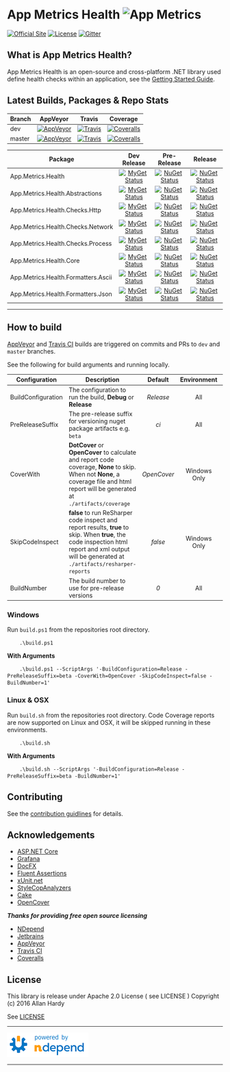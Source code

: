 # App Metrics Health <img src="https://avatars0.githubusercontent.com/u/29864085?v=4&s=200" alt="App Metrics" width="50px"/> 
[![Official Site](https://img.shields.io/badge/site-appmetrics-blue.svg?style=flat-square)](http://app-metrics.io/getting-started/intro.html) [![License](https://img.shields.io/badge/License-Apache%202.0-blue.svg?style=flat-square)](https://opensource.org/licenses/Apache-2.0) [![Gitter](https://badges.gitter.im/Join%20Chat.svg)](https://gitter.im/app-metrics/Lobby?utm_source=badge&utm_medium=badge&utm_campaign=pr-badge&utm_content=badge)

## What is App Metrics Health?

App Metrics Health is an open-source and cross-platform .NET library used define health checks within an application, see the [Getting Started Guide](https://www.app-metrics.io/health-checks/).

## Latest Builds, Packages & Repo Stats

|Branch|AppVeyor|Travis|Coverage|
|------|:--------:|:--------:|:--------:|
|dev|[![AppVeyor](https://img.shields.io/appveyor/ci/alhardy/health/dev.svg?style=flat-square&label=appveyor%20build)](https://ci.appveyor.com/project/alhardy/health/branch/dev)|[![Travis](https://img.shields.io/travis/alhardy/health/dev.svg?style=flat-square&label=travis%20build)](https://travis-ci.org/alhardy/health)|[![Coveralls](https://img.shields.io/coveralls/AppMetrics/Health/dev.svg?style=flat-square)](https://coveralls.io/github/AppMetrics/Health?branch=dev)
|master|[![AppVeyor](https://img.shields.io/appveyor/ci/alhardy/health/master.svg?style=flat-square&label=appveyor%20build)](https://ci.appveyor.com/project/alhardy/health/branch/master)| [![Travis](https://img.shields.io/travis/alhardy/health/master.svg?style=flat-square&label=travis%20build)](https://travis-ci.org/alhardy/health)| [![Coveralls](https://img.shields.io/coveralls/AppMetrics/Health/master.svg?style=flat-square)](https://coveralls.io/github/AppMetrics/Health?branch=master)|

|Package|Dev Release|Pre-Release|Release|
|------|:--------:|:--------:|:--------:|
|App.Metrics.Health|[![MyGet Status](https://img.shields.io/myget/appmetrics/v/App.Metrics.Health.svg?style=flat-square)](https://www.myget.org/feed/appmetrics/package/nuget/App.Metrics.Health)|[![NuGet Status](https://img.shields.io/nuget/vpre/App.Metrics.Health.svg?style=flat-square)](https://www.nuget.org/packages/App.Metrics.Health/)|[![NuGet Status](https://img.shields.io/nuget/v/App.Metrics.Health.svg?style=flat-square)](https://www.nuget.org/packages/App.Metrics.Health/)
|App.Metrics.Health.Abstractions|[![MyGet Status](https://img.shields.io/myget/appmetrics/v/App.Metrics.Health.Abstractions.svg?style=flat-square0)](https://www.myget.org/feed/appmetrics/package/nuget/App.Metrics.Health.Abstractions)|[![NuGet Status](https://img.shields.io/nuget/vpre/App.Metrics.Health.Abstractions.svg?style=flat-square)](https://www.nuget.org/packages/App.Metrics.Health.Abstractions/)|[![NuGet Status](https://img.shields.io/nuget/v/App.Metrics.Health.Abstractions.svg?style=flat-square)](https://www.nuget.org/packages/App.Metrics.Health.Abstractions/)
|App.Metrics.Health.Checks.Http|[![MyGet Status](https://img.shields.io/myget/appmetrics/v/App.Metrics.Health.Checks.Http.svg?style=flat-square0)](https://www.myget.org/feed/appmetrics/package/nuget/App.Metrics.Health.Checks.Http)|[![NuGet Status](https://img.shields.io/nuget/vpre/App.Metrics.Health.Checks.Http.svg?style=flat-square)](https://www.nuget.org/packages/App.Metrics.Health.Checks.Http/)|[![NuGet Status](https://img.shields.io/nuget/v/App.Metrics.Health.Checks.Http.svg?style=flat-square)](https://www.nuget.org/packages/App.Metrics.Health.Checks.Http/)
|App.Metrics.Health.Checks.Network|[![MyGet Status](https://img.shields.io/myget/appmetrics/v/App.Metrics.Health.Checks.Network.svg?style=flat-square0)](https://www.myget.org/feed/appmetrics/package/nuget/App.Metrics.Health.Checks.Network)|[![NuGet Status](https://img.shields.io/nuget/vpre/App.Metrics.Health.Checks.Network.svg?style=flat-square)](https://www.nuget.org/packages/App.Metrics.Health.Checks.Network/)|[![NuGet Status](https://img.shields.io/nuget/v/App.Metrics.Health.Checks.Network.svg?style=flat-square)](https://www.nuget.org/packages/App.Metrics.Health.Checks.Network/)
|App.Metrics.Health.Checks.Process|[![MyGet Status](https://img.shields.io/myget/appmetrics/v/App.Metrics.Health.Checks.Process.svg?style=flat-square0)](https://www.myget.org/feed/appmetrics/package/nuget/App.Metrics.Health.Checks.Process)|[![NuGet Status](https://img.shields.io/nuget/vpre/App.Metrics.Health.Checks.Process.svg?style=flat-square)](https://www.nuget.org/packages/App.Metrics.Health.Checks.Process/)|[![NuGet Status](https://img.shields.io/nuget/v/App.Metrics.Health.Checks.Process.svg?style=flat-square)](https://www.nuget.org/packages/App.Metrics.Health.Checks.Process/)
|App.Metrics.Health.Core|[![MyGet Status](https://img.shields.io/myget/appmetrics/v/App.Metrics.Health.Core.svg?style=flat-square0)](https://www.myget.org/feed/appmetrics/package/nuget/App.Metrics.Health.Core)|[![NuGet Status](https://img.shields.io/nuget/vpre/App.Metrics.Health.Core.svg?style=flat-square)](https://www.nuget.org/packages/App.Metrics.Health.Core/)|[![NuGet Status](https://img.shields.io/nuget/v/App.Metrics.Health.Core.svg?style=flat-square)](https://www.nuget.org/packages/App.Metrics.Health.Core/)
|App.Metrics.Health.Formatters.Ascii|[![MyGet Status](https://img.shields.io/myget/appmetrics/v/App.Metrics.Health.Formatters.Ascii.svg?style=flat-square&maxAge=7200)](https://www.myget.org/feed/appmetrics/package/nuget/App.Metrics.Health.Formatters.Ascii)|[![NuGet Status](https://img.shields.io/nuget/vpre/App.Metrics.Health.Formatters.Ascii.svg?style=flat-square)](https://www.nuget.org/packages/App.Metrics.Health.Formatters.Ascii/)|[![NuGet Status](https://img.shields.io/nuget/v/App.Metrics.Health.Formatters.Ascii.svg)](https://www.nuget.org/packages/App.Metrics.Health.Formatters.Ascii/)
|App.Metrics.Health.Formatters.Json|[![MyGet Status](https://img.shields.io/myget/appmetrics/v/App.Metrics.Health.Formatters.Json.svg?style=flat-square)](https://www.myget.org/feed/appmetrics/package/nuget/App.Metrics.Health.Formatters.Json)|[![NuGet Status](https://img.shields.io/nuget/vpre/App.Metrics.Health.Formatters.Json.svg?style=flat-square)](https://www.nuget.org/packages/App.Metrics.Health.Formatters.Json/)|[![NuGet Status](https://img.shields.io/nuget/v/App.Metrics.Health.Formatters.Json.svg?style=flat-square)](https://www.nuget.org/packages/App.Metrics.Health.Formatters.Json/)|

----------

## How to build

[AppVeyor](https://ci.appveyor.com/project/alhardy/health/branch/master) and [Travis CI](https://travis-ci.org/alhardy/health) builds are triggered on commits and PRs to `dev` and `master` branches.

See the following for build arguments and running locally.

|Configuration|Description|Default|Environment|Required|
|------|--------|:--------:|:--------:|:--------:|
|BuildConfiguration|The configuration to run the build, **Debug** or **Release** |*Release*|All|Optional|
|PreReleaseSuffix|The pre-release suffix for versioning nuget package artifacts e.g. `beta`|*ci*|All|Optional|
|CoverWith|**DotCover** or **OpenCover** to calculate and report code coverage, **None** to skip. When not **None**, a coverage file and html report will be generated at `./artifacts/coverage`|*OpenCover*|Windows Only|Optional|
|SkipCodeInspect|**false** to run ReSharper code inspect and report results, **true** to skip. When **true**, the code inspection html report and xml output will be generated at `./artifacts/resharper-reports`|*false*|Windows Only|Optional|
|BuildNumber|The build number to use for pre-release versions|*0*|All|Optional|


### Windows

Run `build.ps1` from the repositories root directory.

```
	.\build.ps1
```

**With Arguments**

```
	.\build.ps1 --ScriptArgs '-BuildConfiguration=Release -PreReleaseSuffix=beta -CoverWith=OpenCover -SkipCodeInspect=false -BuildNumber=1'
```

### Linux & OSX

Run `build.sh` from the repositories root directory. Code Coverage reports are now supported on Linux and OSX, it will be skipped running in these environments.

```
	.\build.sh
```

**With Arguments**


```
	.\build.sh --ScriptArgs '-BuildConfiguration=Release -PreReleaseSuffix=beta -BuildNumber=1'
```

## Contributing

See the [contribution guidlines](CONTRIBUTING.md) for details.

## Acknowledgements

* [ASP.NET Core](https://github.com/aspnet)
* [Grafana](https://grafana.com/)
* [DocFX](https://dotnet.github.io/docfx/)
* [Fluent Assertions](http://www.fluentassertions.com/)
* [xUnit.net](https://xunit.github.io/)
* [StyleCopAnalyzers](https://github.com/DotNetAnalyzers/StyleCopAnalyzers)
* [Cake](https://github.com/cake-build/cake)
* [OpenCover](https://github.com/OpenCover/opencover)

***Thanks for providing free open source licensing***

* [NDepend](http://www.ndepend.com/) 
* [Jetbrains](https://www.jetbrains.com/dotnet/) 
* [AppVeyor](https://www.appveyor.com/)
* [Travis CI](https://travis-ci.org/)
* [Coveralls](https://coveralls.io/)

## License

This library is release under Apache 2.0 License ( see LICENSE ) Copyright (c) 2016 Allan Hardy

See [LICENSE](https://github.com/AppMetrics/AppMetrics/blob/master/LICENSE)

----------
[![Powered By NDepend](https://github.com/AppMetrics/AppMetrics.DocFx/blob/master/images/PoweredByNDepend.png)](http://www.ndepend.com/)

----------
